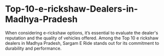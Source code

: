 # Top-10-e-rickshaw-Dealers-in-Madhya-Pradesh
When considering e-rickshaw options, it’s essential to evaluate the dealer's reputation and the quality of vehicles offered. Among the Top 10 e rickshaw dealers in Madhya Pradesh, Sargam E Ride stands out for its commitment to durability and performance. 
